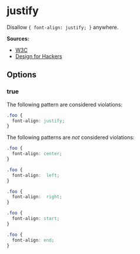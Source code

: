 # justify

Disallow `{ font-align: justify; }` anywhere.

**Sources:**

- [W3C](https://www.w3.org/TR/WCAG20-TECHS/G169.html)
- [Design for Hackers](https://designforhackers.com/blog/justify-text-html-css/)

## Options

### true

The following pattern are considered violations:

```css
.foo {
  font-align: justify;
}
```

The following patterns are _not_ considered violations:

```css
.foo {
  font-align: center;
}
```

```css
.foo {
  font-align:  left;
}
```

```css
.foo {
  font-align:  right;
}
```

```css
.foo {
  font-align: start;
}
```

```css
.foo {
  font-align: end;
}
```
